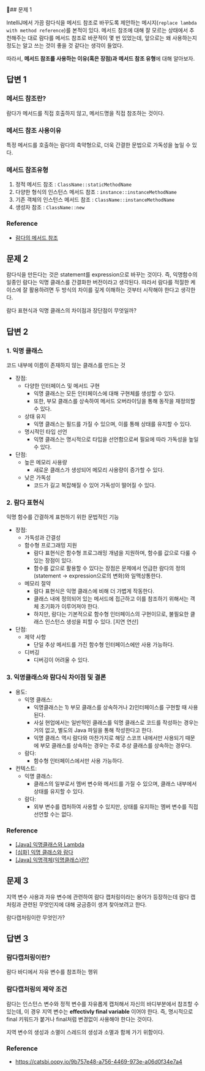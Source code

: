 ## 문제 1

IntelliJ에서 가끔 람다식을 메서드 참조로 바꾸도록 제안하는 메시지(`replace lambda with method reference`)를 본적이 있다. 메서드 참조에 대해 잘 모르는 상태에서 추천해주는 대로 람다를 메서드 참조로 바꾼적이 몇 번 있었는데, 앞으로는 왜 사용하는지 정도는 알고 쓰는 것이 좋을 것 같다는 생각이 들었다.

따라서, **메서드 참조를 사용하는 이유(혹은 장점)과** **메서드 참조 유형**에 대해 알아보자.

## 답변 1

### 메서드 참조란?

람다가 메서드를 직접 호출하지 않고, 메서드명을 직접 참조하는 것이다.

### 메서드 참조 사용이유

특정 메서드를 호출하는 람다의 축약형으로, 더욱 간결한 문법으로 가독성을 높일 수 있다.

### 메서드 참조유형

1. 정적 메서드 참조 : `ClassName::staticMethodName`
2. 다양한 형식의 인스턴스 메서드 참조 : `instance::instanceMethodName`
3. 기존 객체의 인스턴스 메서드 참조 : `ClassName::instanceMethodName`
4. 생성자 참조 : `ClassName::new`

### Reference

- [람다의 메서드 참조](https://devfunny.tistory.com/340)

## 문제 2

람다식을 만든다는 것은 statement를 expression으로 바꾸는 것이다. 즉, 익명함수의 일종인 람다는 익명 클래스를 간결화한 버전이라고 생각된다.
따라서 람다를 적절한 케이스에 잘 활용하려면 두 방식의 차이를 깊게 이해하는 것부터 시작해야 한다고 생각한다.

람다 표현식과 익명 클래스의 차이점과 장단점이 무엇일까?

## 답변 2

### 1. 익명 클래스

코드 내부에 이름이 존재하지 않는 클래스를 만드는 것

- 장점:
    - 다양한 인터페이스 및 메서드 구현
        - 익명 클래스는 모든 인터페이스에 대해 구현체를 생성할 수 있다.
        - 또한, 부모 클래스를 상속하여 메서드 오버라이딩을 통해 동작을 재정의할 수 있다.
    - 상태 유지
        - 익명 클래스는 필드를 가질 수 있으며, 이를 통해 상태를 유지할 수 있다.
    - 명시적인 타입 선언
        - 익명 클래스는 명시적으로 타입을 선언함으로써 필요에 따라 가독성을 높일 수 있다.
- 단점:
    - 높은 메모리 사용량
        - 새로운 클래스가 생성되어 메모리 사용량이 증가할 수 있다.
    - 낮은 가독성
        - 코드가 길고 복잡해질 수 있어 가독성이 떨어질 수 있다.

### 2. 람다 표현식

익명 함수를 간결하게 표현하기 위한 문법적인 기능

- 장점:
    - 가독성과 간결성
    - 함수형 프로그래밍 지원
        - 람다 표현식은 함수형 프로그래밍 개념을 지원하며, 함수를 값으로 다룰 수 있는 장점이 있다.
        - 함수를 값으로 활용할 수 있다는 장점은 문제에서 언급한 람다의 정의(statement → expression으로의 변화)와 일맥상통한다.
    - 메모리 절약
        - 람다 표현식은 익명 클래스에 비해 더 가볍게 작동한다.
        - 클래스 내에 정의되어 있는 메서드에 접근하고 이를 참조하기 위해서는 객체 초기화가 이루어져야 한다.
        - 하지만, 람다는 기본적으로 함수형 인터페이스의 구현이므로, 불필요한 클래스 인스턴스 생성을 피할 수 있다. [지연 연산]
- 단점:
    - 제약 사항
        - 단일 추상 메서드를 가진 함수형 인터페이스에만 사용 가능하다.
    - 디버깅
        - 디버깅이 어려울 수 있다.

### 3. 익명클래스와 람다식 차이점 및 결론

- 용도:
    - 익명 클래스:
        - 익명클래스는 1) 부모 클래스를 상속하거나 2)인터페이스를 구현할 때 사용된다.
        - 사실 현업에서는 일반적인 클래스를 익명 클래스로 코드를 작성하는 경우는 거의 없고, 별도의 Java 파일을 통해 작성한다고 한다.
        - 익명 클래스 역시 람다와 마찬가지로 해당 스코프 내에서만 사용되기 때문에 부모 클래스를 상속하는 경우는 주로 추상 클래스를 상속하는 경우다.
    - 람다:
        - 함수형 인터페이스에서만 사용 가능하다.
- 컨텍스트:
    - 익명 클래스:
        - 클래스의 일부로서 멤버 변수와 메서드를 가질 수 있으며, 클래스 내부에서 상태를 유지할 수 있다.
    - 람다:
        - 외부 변수를 캡처하여 사용할 수 있지만, 상태를 유지하는 멤버 변수를 직접 선언할 수는 없다.

### Reference

- [[Java] 익명클래스와 Lambda](https://velog.io/@jerry92/Java-%EC%9D%B5%EB%AA%85%ED%81%B4%EB%9E%98%EC%8A%A4%EC%99%80-Lambda)
- [[심화] 익명 클래스와 람다](https://www.codelatte.io/courses/java_programming_basic/O2PZAC2T82LKBXAY)
- [[Java] 익명객체(익명클래스)란?](https://limkydev.tistory.com/226)

## 문제 3

지역 변수 사용과 자유 변수에 관련하여 람다 캡처링이라는 용어가 등장하는데 람다 캡처링과 관련된 무엇인지에 대해 궁금증이 생겨 찾아보려고 한다.

람다캡처링이란 무엇인가?

## 답변 3

### 람다캡처링이란?

람다 바디에서 자유 변수를 참조하는 행위

### 람다캡처링의 제약 조건

람다는 인스턴스 변수와 정적 변수를 자유롭게 캡처해서 자신의 바디부분에서 참조할 수 있는데, 이 경우 지역 변수는 **effectivly final variable** 이어야 한다. 즉, 명시적으로 final  키워드가 붙거나 final처럼 변경없이 사용해야 한다는 것이다.

지역 변수의 생성과 소멸이 스레드의 생성과 소멸과 함께 가기 위함이다.

### Reference

- https://catsbi.oopy.io/9b757e48-a756-4469-973e-a06d0f34e7a4
